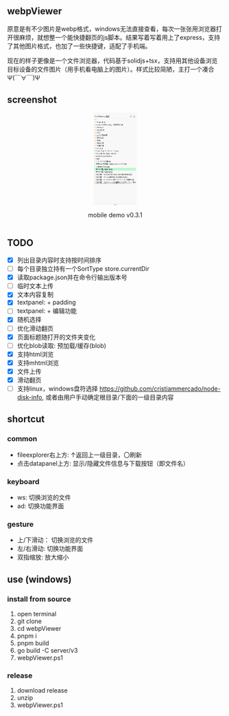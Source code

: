 ## webpViewer
原意是有不少图片是webp格式，windows无法直接查看，每次一张张用浏览器打开很麻烦，就想整一个能快捷翻页的js脚本。结果写着写着用上了express，支持了其他图片格式，也加了一些快捷键，适配了手机端。

现在的样子更像是一个文件浏览器，代码基于solidjs+tsx，支持用其他设备浏览目标设备的文件图片（用手机看电脑上的图片）。样式比较简陋，主打一个凑合Ψ(￣∀￣)Ψ

## screenshot
<div style="display: flex;align-items: center;flex-direction: column;justify-content: space-around;">
  <img width="20%" src="./figure/v0.3.1_mobile.gif">
  <p>mobile demo v0.3.1</p>
</div>

## TODO
- [x] 列出目录内容时支持按时间排序
- [ ] 每个目录独立持有一个SortType store.currentDir
- [x] 读取package.json并在命令行输出版本号
- [ ] 临时文本上传
- [x] 文本内容复制
- [x] textpanel: + padding
- [ ] textpanel: + 编辑功能
- [x] 随机选择
- [ ] 优化滑动翻页
- [x] 页面标题随打开的文件夹变化
- [ ] 优化blob读取: 预加载/缓存(blob)
- [x] 支持html浏览
- [x] 支持mhtml浏览
- [x] 文件上传
- [x] 滑动翻页
- [ ] 支持linux，windows盘符选择 https://github.com/cristiammercado/node-disk-info, 或者由用户手动确定根目录/下面的一级目录内容

## shortcut
### common
- fileexplorer右上方: ↑返回上一级目录，〇刷新
- 点击datapanel上方: 显示/隐藏文件信息与下载按钮（即文件名）

### keyboard
- ws: 切换浏览的文件
- ad: 切换功能界面

### gesture
- 上/下滑动： 切换浏览的文件
- 左/右滑动: 切换功能界面
- 双指缩放: 放大缩小

## use (windows)
### install from source
1. open terminal
2. git clone
3. cd webpViewer
4. pnpm i
5. pnpm build
6. go build -C server/v3
7. webpViewer.ps1

### release
1. download release
2. unzip
3. webpViewer.ps1

